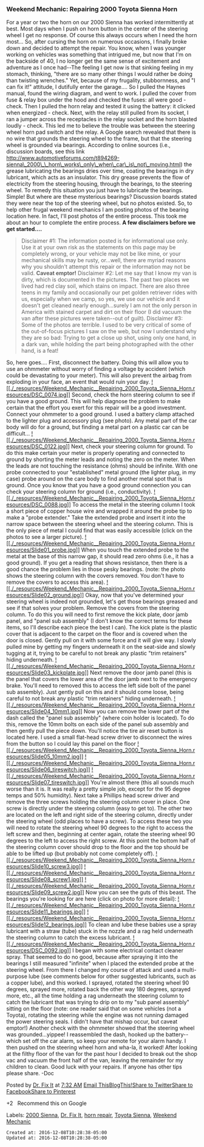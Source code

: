 
### Weekend Mechanic: Repairing 2000 Toyota Sienna Horn

For a year or two the horn on our 2000 Sienna has worked intermittently at best. Most days when I push on horn button in the center of the steering wheel I get no response. Of course this always occurs when I need the horn most...
So, after cursing the horn on numerous occasions, I finally broke down and decided to attempt the repair. You know, when I was younger working on vehicles was something that intrigued me, but now that I'm on the backside of 40, I no longer get the same sense of excitement and adventure as I once had--The feeling I get now is that sinking feeling in my stomach, thinking, "there are so many other things I would rather be doing than twisting wrenches." Yet, because of my frugality, stubbornness, and "I can fix it!" attitude, I dutifully enter the garage....
So I pulled the Haynes manual, found the wiring diagram, and went to work. I pulled the cover from fuse & relay box under the hood and checked the fuses: all were good - check. Then I pulled the horn relay and tested it using the battery: it clicked when energized - check. Next, with the relay still pulled from its socket, I ran a jumper across the receptacles in the relay socket and the horn blasted loudly - check.
This led me to believe the trouble was between the steering wheel horn pad switch and the relay. A Google search revealed that there is no wire that grounds the steering wheel to the frame, but that the steering wheel is grounded via bearings. According to online sources (i.e., discussion boards, see this link http://www.automotiveforums.com/t894269-sienna\_2000\_\_horn\_works\_only\_when\_car\_is\_not\_moving.html) the grease lubricating the bearings dries over time, coating the bearings in dry lubricant, which acts as an insulator. This dry grease prevents the flow of electricity from the steering housing, through the bearings, to the steering wheel. To remedy this situation you just have to lubricate the bearings. Simple! But where are these mysterious bearings? Discussion boards stated they were near the top of the steering wheel, but no photos existed. So, to help other frugal weekend mechanics I am posting photos of the bearing location here. In fact, I'll post photos of the entire process. This took me about an hour to complete the entire process.
**A few disclaimers before we get started....**

> Disclaimer #1: The information posted is for informational use only. Use it at your own risk as the statements on this page may be completely wrong, or your vehicle may not be like mine, or your mechanical skills may be rusty, or...well, there are myriad reasons why you shouldn't attempt this repair or the information may not be valid. **Caveat emptor!**
> Disclaimer #2: Let me say that I know my van is dirty, which is documented in the pictures. The past two places we lived had red clay soil, which stains on impact. There are also three teens in my family and occasionally our pet golden retriever rides with us, especially when we camp, so yes, we use our vehicle and it doesn't get cleaned nearly enough...surely I am not the only person in America with stained carpet and dirt on their floor (I did vacuum the van after these pictures were taken--out of guilt).
> Disclaimer #3: Some of the photos are terrible. I used to be very critical of some of the out-of-focus pictures I saw on the web, but now I understand why they are so bad: Trying to get a close up shot, using only one hand, in a dark van, while holding the part being photographed with the other hand, is a feat!

So, here goes....
First, disconnect the battery. Doing this will allow you to use an ohmmeter without worry of finding a voltage by accident (which could be devastating to your meter). This will also prevent the airbag from exploding in your face, an event that would ruin your day.
[![[./_resources/Weekend_Mechanic__Repairing_2000_Toyota_Sienna_Horn.resources/DSC_0074.jpg]]](http://3.bp.blogspot.com/-l3tTx6MhI8o/TjWrPNpzhPI/AAAAAAAAJsw/vg5gdLT4eSE/s1600/DSC_0074.jpg)
Second, check the horn steering column to see if you have a good ground. This will help diagnose the problem to make certain that the effort you exert for this repair will be a good investment.
Connect your ohmmeter to a good ground. I used a battery clamp attached to the lighter plug and accessory plug (see photo). Any metal part of the car body will do for a ground, but finding a metal part on a plastic car can be difficult...
[![[./_resources/Weekend_Mechanic__Repairing_2000_Toyota_Sienna_Horn.resources/DSC_0122.jpg]]](http://1.bp.blogspot.com/-y2kmFtMGGYo/TjWr1WQsBwI/AAAAAAAAJtA/nemlyW0NlWU/s1600/DSC_0122.jpg)
Next, check your steering column for ground. To do this make certain your meter is properly operating and connected to ground by shorting the meter leads and noting the zero on the meter. When the leads are not touching the resistance (ohms) should be infinite. With one probe connected to your "established" metal ground (the lighter plug, in my case) probe around on the care body to find another metal spot that is ground. Once you know that you have a good ground connection you can check your steering column for ground (i.e., conductivity).
[![[./_resources/Weekend_Mechanic__Repairing_2000_Toyota_Sienna_Horn.resources/DSC_0088.jpg]]](http://3.bp.blogspot.com/-FeqaXCByiGo/TjWreh_Nr6I/AAAAAAAAJs4/ddv0-q92VVo/s1600/DSC_0088.jpg)
To access the metal in the steering column I took a short piece of copper house wire and wrapped it around the probe tip to make a "probe extender." Take the extended probe and insert it into the narrow space between the steering wheel and the steering column. This is the only piece of metal I could find that was easily accessible (click on the photos to see a larger picture).
[![[./_resources/Weekend_Mechanic__Repairing_2000_Toyota_Sienna_Horn.resources/Slide01_probe.jpg]]](http://1.bp.blogspot.com/-NZUfcNPyHJY/TjWsELU5PeI/AAAAAAAAJtI/LhYWYuf8IAk/s1600/Slide01_probe.JPG)
When you touch the extended probe to the metal at the base of this narrow gap, it should read zero ohms (i.e., it has a good ground). If you get a reading that shows resistance, then there is a good chance the problem lies in those pesky bearings. (note: the photo shows the steering column with the covers removed. You don't have to remove the covers to access this area).
[![[./_resources/Weekend_Mechanic__Repairing_2000_Toyota_Sienna_Horn.resources/Slide02_ground.jpg]]](http://3.bp.blogspot.com/-sX8VkwNyeWQ/TjWsO2SE33I/AAAAAAAAJtQ/_0cpnZH-Lig/s1600/Slide02_ground.JPG)
Okay, now that you've determined your steering wheel is indeed not grounded, let's get those bearings greased and see if that solves your problem.
Remove the covers from the steering column. To do this you will need to first remove the kick plate, door jamb panel, and "panel sub assembly" (I don't know the correct terms for these items, so I'll describe each piece the best I can). The kick plate is the plastic cover that is adjacent to the carpet on the floor and is covered when the door is closed. Gently pull on it with some force and it will give way. I slowly pulled mine by getting my fingers underneath it on the seat-side and slowly tugging at it, trying to be careful to not break any plastic "trim retainers" hiding underneath.
[![[./_resources/Weekend_Mechanic__Repairing_2000_Toyota_Sienna_Horn.resources/Slide03_kickplate.jpg]]](http://1.bp.blogspot.com/-k2LfP81-T24/TjWsa-QaQ1I/AAAAAAAAJtY/RWjuF005YTU/s1600/Slide03_kickplate.JPG)
Next remove the door jamb panel (this is the panel that covers the lower area of the door jamb next to the emergency brake. You'll need to removed this to access the left side bolt of the panel sub assembly). Just gently pull on this and it should come loose, being careful to not break any plastic "trim retainers" hiding underneath.
[![[./_resources/Weekend_Mechanic__Repairing_2000_Toyota_Sienna_Horn.resources/Slide04_10mm1.jpg]]](http://3.bp.blogspot.com/-BVbIpk-oOWw/TjWswala9tI/AAAAAAAAJtg/8CLUB5KbbBw/s1600/Slide04_10mm1.JPG)
Now you can remove the lower part of the dash called the "panel sub assembly" (where coin holder is located). To do this, remove the 10mm bolts on each side of the panel sub assembly and then gently pull the piece down. You'll notice the tire air reset button is located here. I used a small flat-head screw driver to disconnect the wires from the button so I could lay this panel on the floor
[![[./_resources/Weekend_Mechanic__Repairing_2000_Toyota_Sienna_Horn.resources/Slide05_10mm2.jpg]]](http://4.bp.blogspot.com/-lE5HiCvTqW8/TjWs_IqM28I/AAAAAAAAJto/AH9vm8P8Ar4/s1600/Slide05_10mm2.JPG)
[![[./_resources/Weekend_Mechanic__Repairing_2000_Toyota_Sienna_Horn.resources/Slide06_tireswitch.jpg]]](http://2.bp.blogspot.com/-SpZtPTjphy0/TjWtJ-576ZI/AAAAAAAAJtw/xqYJD1D8mMQ/s1600/Slide06_tireswitch.JPG)
[![[./_resources/Weekend_Mechanic__Repairing_2000_Toyota_Sienna_Horn.resources/Slide07_tireswitch.jpg]]](http://1.bp.blogspot.com/-xfJaMy-JfnM/TjWtQoyHmCI/AAAAAAAAJt4/E_HroB_PKHs/s1600/Slide07_tireswitch.JPG)
You're almost there (this all sounds much worse than it is. It was really a pretty simple job, except for the 95 degree temps and 50% humidity). Next take a Phillips head screw driver and remove the three screws holding the steering column cover in place. One screw is directly under the steering column (easy to get to). The other two are located on the left and right side of the steering column, directly under the steering wheel (odd places to have a screw). To access these two you will need to rotate the steering wheel 90 degrees to the right to access the left screw and then, beginning at center again, rotate the steering wheel 90 degrees to the left to access the right screw. At this point the bottom half of the steering column cover should drop to the floor and the top should be able to be lifted up (but probably not come completely off).
[![[./_resources/Weekend_Mechanic__Repairing_2000_Toyota_Sienna_Horn.resources/Slide10_screw3.jpg]]](http://2.bp.blogspot.com/-kVApw1pO-dg/TjWthdmNJdI/AAAAAAAAJuA/5TxROe9IY_I/s1600/Slide10_screw3.JPG)
[![[./_resources/Weekend_Mechanic__Repairing_2000_Toyota_Sienna_Horn.resources/Slide08_screw1.jpg]]](http://2.bp.blogspot.com/-jpICDYSbkN8/TjWttXyVNtI/AAAAAAAAJuI/fjBPEXwwse4/s1600/Slide08_screw1.JPG)
[![[./_resources/Weekend_Mechanic__Repairing_2000_Toyota_Sienna_Horn.resources/Slide09_screw2.jpg]]](http://1.bp.blogspot.com/-a-7028kcHbE/TjWuUamQ91I/AAAAAAAAJuQ/80LtCoGCFzA/s1600/Slide09_screw2.JPG)
Now you can see the guts of this beast. The bearings you're looking for are here (click on photo for more detail):
[![[./_resources/Weekend_Mechanic__Repairing_2000_Toyota_Sienna_Horn.resources/Slide11_bearings.jpg]]](http://2.bp.blogspot.com/-whb03JjqwAw/TjWueyrvUtI/AAAAAAAAJuY/gnQy4nnWdGM/s1600/Slide11_bearings.JPG)
[![[./_resources/Weekend_Mechanic__Repairing_2000_Toyota_Sienna_Horn.resources/Slide12_bearings.jpg]]](http://2.bp.blogspot.com/-5GimMCkNyoU/TjWulFE2-5I/AAAAAAAAJug/iAboHCP5BYs/s1600/Slide12_bearings.JPG)
To clean and lube these babies use a spray lubricant with a straw (tube) stuck in the nozzle and a rag held underneath the steering column to catch the excess lubricant.
[![[./_resources/Weekend_Mechanic__Repairing_2000_Toyota_Sienna_Horn.resources/DSC_0092.jpg]]](http://2.bp.blogspot.com/-BF7iNXsQygY/TjWux-vzGyI/AAAAAAAAJuo/ND-qXuPWN5Y/s1600/DSC_0092.jpg)
I began with some electrical contact cleaner spray. That seemed to do no good, because after spraying it into the bearings I still measured "infinite" when I placed the extended probe at the steering wheel. From there I changed my course of attack and used a multi-purpose lube (see comments below for other suggested lubricants, such as a copper lube), and this worked. I sprayed, rotated the steering wheel 90 degrees, sprayed more, rotated back the other way 180 degrees, sprayed more, etc., all the time holding a rag underneath the steering column to catch the lubricant that was trying to drip on to my "sub panel assembly" sitting on the floor (note: one reader said that on some vehicles (not a Toyota), rotating the steering while the engine was not running damaged the power steering seals. I didn't have that mishap occur, but caveat emptor!)
Another check with the ohmmeter showed that the steering wheel was grounded...yippee! I reassembled the dash, hooked up the battery--which set off the car alarm, so keep your remote for your alarm handy. I then pushed on the steering wheel horn and wha-la, it worked!
After looking at the filthy floor of the van for the past hour I decided to break out the shop vac and vacuum the front half of the van, leaving the remainder for my children to clean.
Good luck with your repairs. If anyone has other tips please share.
\-Doc

Posted by [Dr. Fix It](https://www.blogger.com/profile/04949589108864766048) at [7:32 AM](http://dr-fix-it.blogspot.com/2011/07/weekend-mechanic-repairing-2000-toyota.html)
[Email This](https://www.blogger.com/share-post.g?blogID=8097857294886823361&postID=2025259699013792364&target=email)[BlogThis!](https://www.blogger.com/share-post.g?blogID=8097857294886823361&postID=2025259699013792364&target=blog)[Share to Twitter](https://www.blogger.com/share-post.g?blogID=8097857294886823361&postID=2025259699013792364&target=twitter)[Share to Facebook](https://www.blogger.com/share-post.g?blogID=8097857294886823361&postID=2025259699013792364&target=facebook)[Share to Pinterest](https://www.blogger.com/share-post.g?blogID=8097857294886823361&postID=2025259699013792364&target=pinterest)

+2   Recommend this on Google

Labels: [2000 Sienna](http://dr-fix-it.blogspot.com/search/label/2000%20Sienna), [Dr. Fix It](http://dr-fix-it.blogspot.com/search/label/Dr.%20Fix%20It), [horn repair](http://dr-fix-it.blogspot.com/search/label/horn%20repair), [Toyota Sienna](http://dr-fix-it.blogspot.com/search/label/Toyota%20Sienna), [Weekend Mechanic](http://dr-fix-it.blogspot.com/search/label/Weekend%20Mechanic)

    Created at: 2016-12-08T10:28:38-05:00
    Updated at: 2016-12-08T10:28:38-05:00

